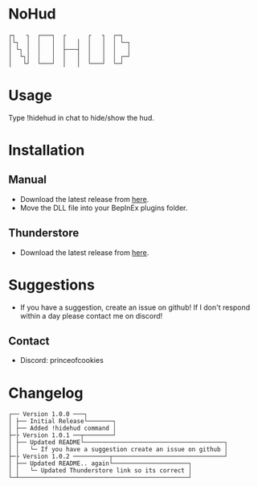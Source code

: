 # NoHud
```
┌┐   ┐  ┌───┐  ┌      ┌   ┐  ┌─┐
│└┐  │  │   │  │   │  │   │  │ └─┐
│ └┐ │  │   │  ├───┤  │   │  │   │
│  └┐│  │   │  │   │  │   │  │ ┌─┘
│   └┘  └───┘  │   │  └───┘  └─┘
```

# Usage
Type !hidehud in chat to hide/show the hud.

# Installation

## Manual
- Download the latest release from [here](https://github.com/CoolestMan22/NoHudMod/releases/tag/v1.0.0).
- Move the DLL file into your BepInEx plugins folder.

## Thunderstore
- Download the latest release from [here](https://thunderstore.io/c/lethal-company/p/Cookies/NoHud/).

# Suggestions
- If you have a suggestion, create an issue on github! If I don't respond within a day please contact me on discord!

## Contact
- Discord: princeofcookies

# Changelog
```
┌── Version 1.0.0 ───┐
│ ├── Initial Release└───────┐
│ ├── Added !hidehud command │
├─├ Version 1.0.1 ──┬────────┘ 
│ ├── Updated README└───────────────────────────────────────┐
│ │   └─ If you have a suggestion create an issue on github │
├─├ Version 1.0.2 ──────────┬───────────────────────────────┘                                    
│ ├── Updated README.. again└─────────────────────┐
│ │   └─ Updated Thunderstore link so its correct │ 
└─┴───────────────────────────────────────────────┘
```